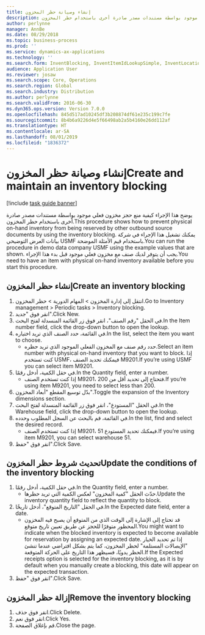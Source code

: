 ```yaml
---
title: إنشاء وصيانة حظر المخزون
description: يوضح هذا الإجراء كيفية منع حجز مخزون فعلي موجود بواسطة مستندات مصدر صادرة أخرى باستخدام حظر المخزون.
author: perlynne
manager: AnnBe
ms.date: 08/29/2018
ms.topic: business-process
ms.prod: ''
ms.service: dynamics-ax-applications
ms.technology: ''
ms.search.form: InventBlocking, InventItemIdLookupSimple, InventLocationIdLookup
audience: Application User
ms.reviewer: josaw
ms.search.scope: Core, Operations
ms.search.region: Global
ms.search.industry: Distribution
ms.author: perlynne
ms.search.validFrom: 2016-06-30
ms.dyn365.ops.version: Version 7.0.0
ms.openlocfilehash: 845d517ad10245df3b208874df61e235c199c7fe
ms.sourcegitcommit: 8b4b6a9226d4e5f66498ab2a5b4160e26dd112af
ms.translationtype: HT
ms.contentlocale: ar-SA
ms.lasthandoff: 08/01/2019
ms.locfileid: "1836372"
---
```

# <a name="create-and-maintain-an-inventory-blocking"></a><span data-ttu-id="85a04-103">إنشاء وصيانة حظر المخزون</span><span class="sxs-lookup"><span data-stu-id="85a04-103">Create and maintain an inventory blocking</span></span>

[!include [task guide banner](../../includes/task-guide-banner.md)]

<span data-ttu-id="85a04-104">يوضح هذا الإجراء كيفية منع حجز مخزون فعلي موجود بواسطة مستندات مصدر صادرة أخرى باستخدام حظر المخزون.</span><span class="sxs-lookup"><span data-stu-id="85a04-104">This procedure shows how to prevent physical on-hand inventory from being reserved by other outbound source documents by using the inventory blocking.</span></span> <span data-ttu-id="85a04-105">يمكنك تشغيل هذا الإجراء في شركة بيانات العرض التوضيحي USMF باستخدام قيم الأمثلة الموضحة.</span><span class="sxs-lookup"><span data-stu-id="85a04-105">You can run the procedure in demo data company USMF using the example values that are shown.</span></span> <span data-ttu-id="85a04-106">يجب أن يتوفر لديك صنف مع مخزون فعلي موجود قبل بدء هذا الإجراء.</span><span class="sxs-lookup"><span data-stu-id="85a04-106">You need to have an item with physical on-hand inventory available before you start this procedure.</span></span>


## <a name="create-an-inventory-blocking"></a><span data-ttu-id="85a04-107">إنشاء حظر المخزون</span><span class="sxs-lookup"><span data-stu-id="85a04-107">Create an inventory blocking</span></span>
1. <span data-ttu-id="85a04-108">انتقل إلى إدارة المخزون > المهام الدورية > حظر المخزون.</span><span class="sxs-lookup"><span data-stu-id="85a04-108">Go to Inventory management > Periodic tasks > Inventory blocking.</span></span>
2. <span data-ttu-id="85a04-109">انقر فوق "جديد".</span><span class="sxs-lookup"><span data-stu-id="85a04-109">Click New.</span></span>
3. <span data-ttu-id="85a04-110">في الحقل "رقم الصنف"، انقر فوق زر القائمة المنسدلة لفتح البحث.</span><span class="sxs-lookup"><span data-stu-id="85a04-110">In the Item number field, click the drop-down button to open the lookup.</span></span>
4. <span data-ttu-id="85a04-111">في القائمة، حدد الصنف الذي تريد اختياره.</span><span class="sxs-lookup"><span data-stu-id="85a04-111">In the list, select the item you want to choose.</span></span> 
    * <span data-ttu-id="85a04-112">حدد رقم صنف مع المخزون الفعلي الموجود الذي تريد حظره.</span><span class="sxs-lookup"><span data-stu-id="85a04-112">Select an item number with physical on-hand inventory that you want to block.</span></span> <span data-ttu-id="85a04-113">إذا كنت تستخدم USMF، فيمكنك تحديد الصنف M9201.</span><span class="sxs-lookup"><span data-stu-id="85a04-113">If you’re using USMF you can select item M9201.</span></span>  
5. <span data-ttu-id="85a04-114">في حقل الكمية، أدخل رقمًا.</span><span class="sxs-lookup"><span data-stu-id="85a04-114">In the Quantity field, enter a number.</span></span>
    * <span data-ttu-id="85a04-115">إذا كنت تستخدم الصنف M9201، فتحتاج إلى تحديد أقل من 200.</span><span class="sxs-lookup"><span data-stu-id="85a04-115">If you’re using item M9201, you need to select less than 200.</span></span>  
6. <span data-ttu-id="85a04-116">بدّل توسيع المقطع "أبعاد المخزون".</span><span class="sxs-lookup"><span data-stu-id="85a04-116">Toggle the expansion of the Inventory dimensions section.</span></span>
7. <span data-ttu-id="85a04-117">في الحقل "المستودع"، انقر فوق زر القائمة المنسدلة لفتح البحث.</span><span class="sxs-lookup"><span data-stu-id="85a04-117">In the Warehouse field, click the drop-down button to open the lookup.</span></span>
8. <span data-ttu-id="85a04-118">في القائمة، قم بالبحث عن السجل المطلوب وحدده.</span><span class="sxs-lookup"><span data-stu-id="85a04-118">In the list, find and select the desired record.</span></span>
    * <span data-ttu-id="85a04-119">إذا كنت تستخدم الصنف M9201، فيمكنك تحديد المستودع 51.</span><span class="sxs-lookup"><span data-stu-id="85a04-119">If you’re using item M9201, you can select warehouse 51.</span></span>  
9. <span data-ttu-id="85a04-120">انقر فوق "حفظ".</span><span class="sxs-lookup"><span data-stu-id="85a04-120">Click Save.</span></span>

## <a name="update-the-conditions-of-the-inventory-blocking"></a><span data-ttu-id="85a04-121">تحديث شروط حظر المخزون</span><span class="sxs-lookup"><span data-stu-id="85a04-121">Update the conditions of the inventory blocking</span></span>
1. <span data-ttu-id="85a04-122">في حقل الكمية، أدخل رقمًا.</span><span class="sxs-lookup"><span data-stu-id="85a04-122">In the Quantity field, enter a number.</span></span>
    * <span data-ttu-id="85a04-123">حدّث الحقل "كمية المخزون" لعكس الكمية التي تريد حظرها.</span><span class="sxs-lookup"><span data-stu-id="85a04-123">Update the inventory quantity field to reflect the quantity to block.</span></span>  
2. <span data-ttu-id="85a04-124">في الحقل "التاريخ المتوقع‬"، أدخل تاريخًا.</span><span class="sxs-lookup"><span data-stu-id="85a04-124">In the Expected date field, enter a date.</span></span>
    * <span data-ttu-id="85a04-125">قد تحتاج إلى الإشارة إلى الوقت الذي من المتوقع أن يصبح فيه المخزون المحظور متوفرًا للحجز عن طريق تعيين تاريخ متوقع.</span><span class="sxs-lookup"><span data-stu-id="85a04-125">You might want to indicate when the blocked inventory is expected to become available for reservation by assigning an expected date.</span></span> <span data-ttu-id="85a04-126">إذا تم تحديد الخيار "الإيصالات المستلمة‬" لحظر المخزون، كما يتم بشكل افتراضي عندما تنشئ الحظر يدويًا، فسيظهر هذا التاريخ على الحركة المتوقعة.</span><span class="sxs-lookup"><span data-stu-id="85a04-126">If the Expected receipts option is selected for the inventory blocking, as it is by default when you manually create a blocking, this date will appear on the expected transaction.</span></span>  
3. <span data-ttu-id="85a04-127">انقر فوق "حفظ".</span><span class="sxs-lookup"><span data-stu-id="85a04-127">Click Save.</span></span>

## <a name="remove-the-inventory-blocking"></a><span data-ttu-id="85a04-128">إزالة حظر المخزون</span><span class="sxs-lookup"><span data-stu-id="85a04-128">Remove the inventory blocking</span></span>
1. <span data-ttu-id="85a04-129">انقر فوق حذف.</span><span class="sxs-lookup"><span data-stu-id="85a04-129">Click Delete.</span></span>
2. <span data-ttu-id="85a04-130">انقر فوق نعم.</span><span class="sxs-lookup"><span data-stu-id="85a04-130">Click Yes.</span></span>
3. <span data-ttu-id="85a04-131">قم بإغلاق الصفحة.</span><span class="sxs-lookup"><span data-stu-id="85a04-131">Close the page.</span></span>

